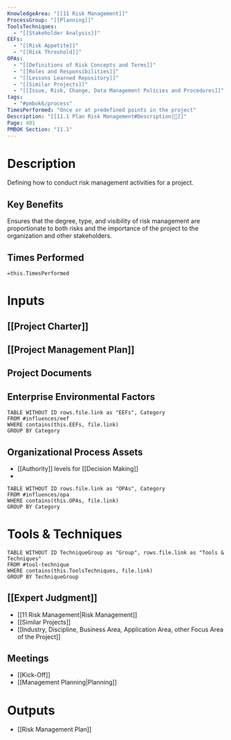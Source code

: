 ```yaml
---
KnowledgeArea: "[[11 Risk Management]]"
ProcessGroup: "[[Planning]]"
ToolsTechniques:
  - "[[Stakeholder Analysis]]"
EEFs:
  - "[[Risk Appetite]]"
  - "[[Risk Threshold]]"
OPAs:
  - "[[Definitions of Risk Concepts and Terms]]"
  - "[[Roles and Responsibilities]]"
  - "[[Lessons Learned Repository]]"
  - "[[Similar Projects]]"
  - "[[Issue, Risk, Change, Data Management Policies and Procedures]]"
tags:
  - "#pmbok6/process"
TimesPerformed: "Once or at predefined points in the project"
Description: "[[11.1 Plan Risk Management#Description|📝]]"
Page: 401
PMBOK Section: "11.1"
---
```

# Description
Defining how to conduct risk management activities for a project.
## Key Benefits
Ensures that the degree, type, and visibility of risk management are proportionate to both risks and the importance of the project to the organization and other stakeholders.
## Times Performed
`=this.TimesPerformed`
# Inputs
## [[Project Charter]]
## [[Project Management Plan]]
## Project Documents
## Enterprise Environmental Factors
```dataview
TABLE WITHOUT ID rows.file.link as "EEFs", Category
FROM #influences/eef
WHERE contains(this.EEFs, file.link)
GROUP BY Category
```
## Organizational Process Assets
- [[Authority]] levels for [[Decision Making]]
- 
```dataview
TABLE WITHOUT ID rows.file.link as "OPAs", Category
FROM #influences/opa
WHERE contains(this.OPAs, file.link)
GROUP BY Category
```
# Tools & Techniques
```dataview
TABLE WITHOUT ID TechniqueGroup as "Group", rows.file.link as "Tools & Techniques"
FROM #tool-technique
WHERE contains(this.ToolsTechniques, file.link)
GROUP BY TechniqueGroup
```
## [[Expert Judgment]]
- [[11 Risk Management|Risk Management]]
- [[Similar Projects]]
- [[Industry, Discipline, Business Area, Application Area, other Focus Area of the Project]]
## Meetings
- [[Kick-Off]]
- [[Management Planning|Planning]]
# Outputs
- [[Risk Management Plan]]